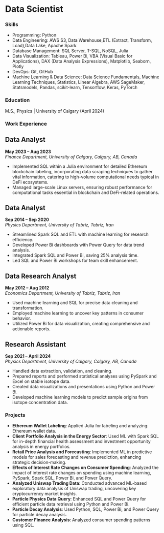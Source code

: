 # Data Scientist

### Skills

- Programming: Python
- Data Engineering: AWS S3, Data Warehouse,ETL (Extract, Transform, Load),Data Lake, Apache Spark
- Database Management: SQL Server, T-SQL, NoSQL, Julia
- Data Visualization: Tableau, Power Bi, VBA (Visual Basic for Applications), DAX (Data Analysis Expressions), Matplotlib, Seaborn, Plotly
- DevOps: Git, GitHub
- Machine Learning & Data Science: Data Science Fundamentals, Machine Learning Techniques, Statistics, Linear Algebra, AWS SageMaker, Statsmodels, Pandas, scikit-learn, Tensorflow, Keras, PyTorch


### Education
M.S., Physics | University of Calgary (April 2024)

### Work Experience

## Data Analyst
**May 2023 – Aug 2023**  
*Finance Department, University of Calgary, Calgary, AB, Canada*
- Implemented SQL within a Julia environment for detailed Ethereum blockchain labeling, incorporating data scraping techniques to gather vital information, catering to high-volume computational needs typical in DeFi ecosystems.
- Managed large-scale Linux servers, ensuring robust performance for computational tasks essential in blockchain and DeFi-related operations.

## Data Analyst
**Sep 2014 – Sep 2020**  
*Physics Department, University of Tabriz, Tabriz, Iran*
- Streamlined Spark SQL and ETL with machine learning for research efficiency.
- Developed Power Bi dashboards with Power Query for data trend analysis.
- Integrated Spark SQL and Power Bi, saving 25% analysis time.
- Led SQL and Power Bi workshops for team skill enhancement.

## Data Research Analyst
**May 2012 – Aug 2012**  
*Economics Department, University of Tabriz, Tabriz, Iran*
- Used machine learning and SQL for precise data cleaning and transformation.
- Employed machine learning to uncover key patterns in consumer behavior.
- Utilized Power Bi for data visualization, creating comprehensive and actionable reports.

## Research Assistant
**Sep 2021 – April 2024**  
*Physics Department, University of Calgary, Calgary, AB, Canada*
- Handled data extraction, validation, and cleaning.
- Prepared reports and performed statistical analyses using PySpark and Excel on stable isotope data.
- Created data visualizations and presentations using Python and Power Bi.
- Developed machine learning models to predict sample origins from isotope concentration data.

### Projects

- **Ethereum Wallet Labeling**: Applied Julia for labeling and analyzing Ethereum wallet data.
- **Client Portfolio Analysis in the Energy Sector**: Used ML with Spark SQL for in-depth financial health assessment and investment opportunity analysis in energy portfolios.
- **Retail Price Analysis and Forecasting**: Implemented ML in predictive models for sales forecasting and revenue prediction, enhancing strategic decision-making.
- **Effects of Interest Rate Changes on Consumer Spending**: Analyzed the impact of interest rate changes on spending using machine learning, PySpark, Spark SQL, Power Bi, and Power Query.
- **Analyzed Uniswap Trading Data**: Conducted advanced ML-based exploratory data analysis of Uniswap trading, uncovering key cryptocurrency market insights.
- **Particle Physics Data Query**: Enhanced SQL and Power Query for efficient particle data retrieval using Python and Power Bi.
- **Particle Decay Analysis**: Used Python, SQL, Power Bi, and Power Query for particle decay analysis.
- **Customer Finance Analysis**: Analyzed consumer spending patterns using SQL.
